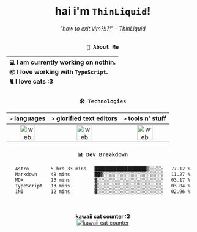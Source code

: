 <div align="center">
  
  # hai i'm `ThinLiquid`!
  ###### "how to exit vim?!!?!" – ThinLiquid
  
  ### `👤 About Me`

  | `💻`  I am currently working on **nothin**.<br/>`📦`  I love working with `TypeScript`.</br>`🐈`  I love cats :3 |
  |:---|

  
  ### `🛠️ Technologies`
  
  | `>` **languages**  | `>` **glorified text editors** | `>` **tools n' stuff** |
  |:------------------:|:------------------------------:|:----------------------:|
  | <img src="https://skillicons.dev/icons?i=ts,js,svelte,astro" alt="web dev" height="40"/> | <img src="https://skillicons.dev/icons?i=vscode,neovim" alt="web dev" height="40"/> | <img src="https://skillicons.dev/icons?i=bun,figma,bash,git,photoshop" alt="web dev" height="40"/> |
  
  ### `📊 Dev Breakdown`
  
  <!--START_SECTION:waka-->

```txt
Astro        5 hrs 33 mins   ███████████████████▒░░░░░   77.12 %
Markdown     48 mins         ██▓░░░░░░░░░░░░░░░░░░░░░░   11.27 %
MDX          13 mins         ▓░░░░░░░░░░░░░░░░░░░░░░░░   03.17 %
TypeScript   13 mins         ▓░░░░░░░░░░░░░░░░░░░░░░░░   03.04 %
INI          12 mins         ▓░░░░░░░░░░░░░░░░░░░░░░░░   02.96 %
```

<!--END_SECTION:waka-->
  
  <br/><br/>
  <b>kawaii cat counter :3</b><br/>
  [![kawaii cat counter](https://count.getloli.com/get/@ThinLiquid?theme=moebooru)](https://moe-counter.glitch.me)
</div>
